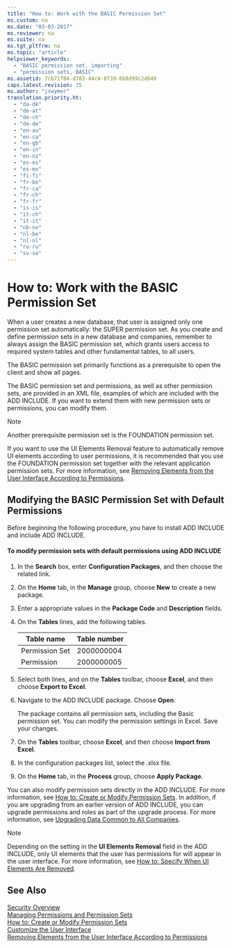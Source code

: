 ```yaml
---
title: "How to: Work with the BASIC Permission Set"
ms.custom: na
ms.date: "03-03-2017"
ms.reviewer: na
ms.suite: na
ms.tgt_pltfrm: na
ms.topic: "article"
helpviewer_keywords: 
  - "BASIC permission set, importing"
  - "permission sets, BASIC"
ms.assetid: 7cb71f04-d703-44c4-8f39-6b8d99c2d649
caps.latest.revision: 35
ms.author: "jswymer"
translation.priority.ht: 
  - "da-dk"
  - "de-at"
  - "de-ch"
  - "de-de"
  - "en-au"
  - "en-ca"
  - "en-gb"
  - "en-in"
  - "en-nz"
  - "es-es"
  - "es-mx"
  - "fi-fi"
  - "fr-be"
  - "fr-ca"
  - "fr-ch"
  - "fr-fr"
  - "is-is"
  - "it-ch"
  - "it-it"
  - "nb-no"
  - "nl-be"
  - "nl-nl"
  - "ru-ru"
  - "sv-se"
---
```

# How to: Work with the BASIC Permission Set
When a user creates a new database, that user is assigned only one permission set automatically: the SUPER permission set. As you create and define permission sets in a new database and companies, remember to always assign the BASIC permission set, which grants users access to required system tables and other fundamental tables, to all users.  
  
 The BASIC permission set primarily functions as a prerequisite to open the client and show all pages.  
  
 The BASIC permission set and permissions, as well as other permission sets, are provided in an XML file, examples of which are included with the ADD INCLUDE<!--[!INCLUDE[demolong](../ApplicationDesign/includes/demolong_md.md)]-->. If you want to extend them with new permission sets or permissions, you can modify them.  
  
> [!NOTE]  
>  Another prerequisite permission set is the FOUNDATION permission set.  
>   
>  If you want to use the UI Elements Removal feature to automatically remove UI elements according to user permissions, it is recommended that you use the FOUNDATION permission set together with the relevant application permission sets. For more information, see [Removing Elements from the User Interface According to Permissions](../SetupAndAdministration/removing-elements-from-the-user-interface-according-to-permissions.md).  
  
## Modifying the BASIC Permission Set with Default Permissions  
 Before beginning the following procedure, you have to install ADD INCLUDE<!--[!INCLUDE[navnow](../ApplicationDesign/includes/navnow_md.md)]--> and include ADD INCLUDE<!--[!INCLUDE[demo](../ApplicationDesign/includes/demo_md.md)]-->.  
  
#### To modify permission sets with default permissions using ADD INCLUDE<!--[!INCLUDE[rim](../Roles/includes/rim_md.md)]-->  
  
1.  In the **Search** box, enter **Configuration Packages**, and then choose the related link.  
  
2.  On the **Home** tab, in the **Manage** group, choose **New** to create a new package.  
  
3.  Enter a appropriate values in the **Package Code** and **Description** fields.  
  
4.  On the **Tables** lines, add the following tables.  
  
    |Table name|Table number|  
    |----------------|------------------|  
    |Permission Set|2000000004|  
    |Permission|2000000005|  
  
5.  Select both lines, and on the **Tables** toolbar, choose **Excel**, and then choose **Export to Excel**.  
  
6.  Navigate to the ADD INCLUDE<!--[!INCLUDE[rim](../Roles/includes/rim_md.md)]--> package. Choose **Open**.  
  
     The package contains all permission sets, including the Basic permission set. You can modify the permission settings in Excel. Save your changes.  
  
7.  On the **Tables** toolbar, choose **Excel**, and then choose **Import from Excel**.  
  
8.  In the configuration packages list, select the .xlsx file.  
  
9. On the **Home** tab, in the **Process** group, choose **Apply Package**.  
  
 You can also modify permission sets directly in the ADD INCLUDE<!--[!INCLUDE[nav_windows](../BusinessFunctionality/IntegratingWithMicrosoftOffice/includes/nav_windows_md.md)]-->. For more information, see [How to: Create or Modify Permission Sets](../Topic/How%20to:%20Create%20or%20Modify%20Permission%20Sets.md). In addition, if you are upgrading from an earlier version of ADD INCLUDE<!--[!INCLUDE[navnow](../ApplicationDesign/includes/navnow_md.md)]-->, you can upgrade permissions and roles as part of the upgrade process. For more information, see [Upgrading Data Common to All Companies](../Topic/Upgrading%20Data%20Common%20to%20All%20Companies.md).  
  
> [!NOTE]  
>  Depending on the setting in the **UI Elements Removal** field in the ADD INCLUDE<!--[!INCLUDE[nav_admin](../BusinessFunctionality/LoggingAndTrackingEmailInteractions/includes/nav_admin_md.md)]-->, only UI elements that the user has permissions for will appear in the user interface. For more information, see [How to: Specify When UI Elements Are Removed](../Topic/How%20to:%20Specify%20When%20UI%20Elements%20Are%20Removed.md).  
  
## See Also  
 [Security Overview](../Topic/Security%20Overview.md)   
 [Managing Permissions and Permission Sets](../Topic/Managing%20Permissions%20and%20Permission%20Sets.md)   
 [How to: Create or Modify Permission Sets](../Topic/How%20to:%20Create%20or%20Modify%20Permission%20Sets.md)   
 [Customize the User Interface](../SetupAndAdministration/customize-the-user-interface.md)   
 [Removing Elements from the User Interface According to Permissions](../SetupAndAdministration/removing-elements-from-the-user-interface-according-to-permissions.md)